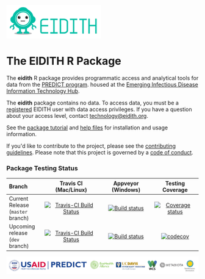 
<!-- README.md is generated from README.Rmd. Please edit that file -->
![](inst/images/README-eidith-logo-2014.png)

The EIDITH R Package
====================

The **eidith** R package provides programmatic access and analytical tools for data from the [PREDICT program](http://www.vetmed.ucdavis.edu/ohi/predict/). housed at the [Emerging Infectious Disease Information Technology Hub](https://www.eidith.org/).

The **eidith** package contains no data. To access data, you must be a [registered](https://www.eidith.org/register.aspx) EIDITH user with data access privileges. If you have a question about your access level, contact <technology@eidith.org>.

See the [package tutorial](https://ecohealthalliance.github.io/eidith/articles/eidith.html) and [help files](https://ecohealthalliance.github.io/eidith/reference/index.html) for installation and usage information.

If you'd like to contribute to the project, please see the [contributing guidelines](CONTRIBUTING.md). Please note that this project is governed by a [code of conduct](CONDUCT.md).

### Package Testing Status

<table>
<colgroup>
<col width="18%" />
<col width="30%" />
<col width="26%" />
<col width="24%" />
</colgroup>
<thead>
<tr class="header">
<th align="left">Branch</th>
<th align="center">Travis CI (Mac/Linux)</th>
<th align="center">Appveyor (Windows)</th>
<th align="center">Testing Coverage</th>
</tr>
</thead>
<tbody>
<tr class="odd">
<td align="left">Current Release (<code>master</code> branch)</td>
<td align="center"><a href="https://travis-ci.org/ecohealthalliance/eidith"><img src="https://travis-ci.org/ecohealthalliance/eidith.svg?branch=master" alt="Travis-CI Build Status" /></a></td>
<td align="center"><a href="https://ci.appveyorgithub.com/project/NoamRoss/eidith/branch/master"><img src="https://ci.appveyor.com/api/projects/status/j1nsmtbqj7sr3pti/branch/master?svg=true" alt="Build status" /></a></td>
<td align="center"><a href="https://codecov.io/gh/ecohealthalliance/eidith"><img src="https://codecov.io/gh/ecohealthalliance/eidith/branch/master/graph/badge.svg" alt="Coverage status" /></a></td>
</tr>
<tr class="even">
<td align="left">Upcoming release (<code>dev</code> branch)</td>
<td align="center"><a href="https://travis-ci.org/ecohealthalliance/eidith"><img src="https://travis-ci.org/ecohealthalliance/eidith.svg?branch=dev" alt="Travis-CI Build Status" /></a></td>
<td align="center"><a href="https://ci.appveyor.com/project/NoamRoss/eidith/branch/dev"><img src="https://ci.appveyor.com/api/projects/status/j1nsmtbqj7sr3pti/branch/dev?svg=true" alt="Build status" /></a></td>
<td align="center"><a href="https://codecov.io/gh/ecohealthalliance/eidith/branch/dev"><img src="https://codecov.io/gh/ecohealthalliance/eidith/branch/dev/graph/badge.svg" alt="codecov" /></a></td>
</tr>
</tbody>
</table>

![](inst/images/README-predictfooter.png)
